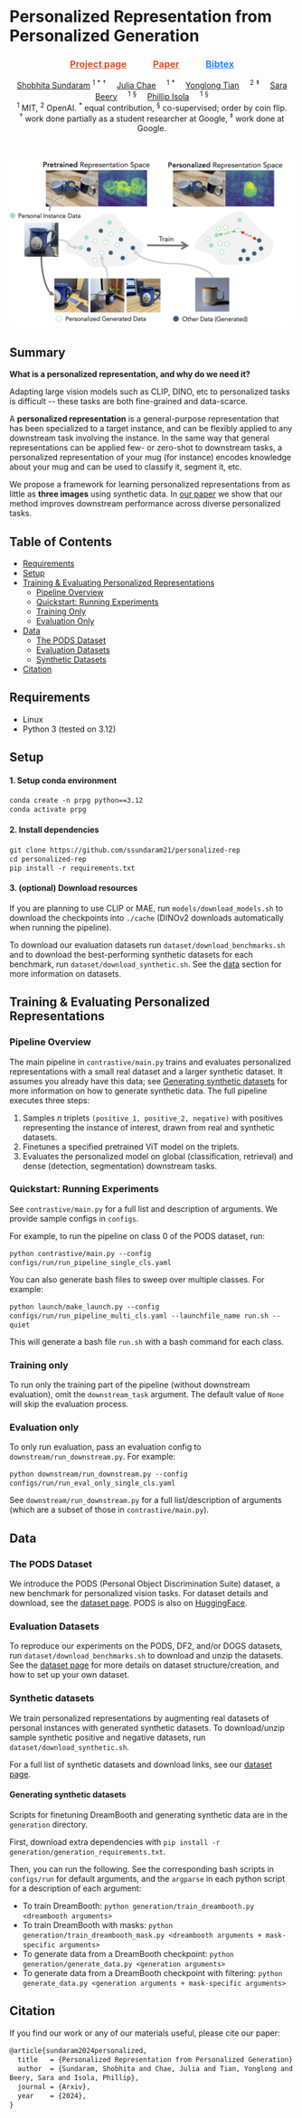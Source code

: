 # Personalized Representation from Personalized Generation

<h3 align="center"><a href="https://personalized-rep.github.io" style="color: #E34F26;">Project page</a>&nbsp&nbsp&nbsp&nbsp&nbsp&nbsp&nbsp&nbsp&nbsp&nbsp&nbsp
  <a href="https://example2.com" style="color: #E34F26;">Paper</a>&nbsp&nbsp&nbsp&nbsp&nbsp&nbsp&nbsp&nbsp&nbsp&nbsp&nbsp
<a href="#citation" style="color: #2088FF;">Bibtex</a><br></h3>

<p align="center">
<a href="https://ssundaram21.github.io" a href="center">Shobhita Sundaram</a> <sup>1</sup> <sup>*</sup> <sup>†</sup>
<a href="https://juliachae.github.io" style="margin: 0 15px; text-decoration">Julia Chae</a> <sup>1</sup> <sup>*</sup> 
<a href="https://people.csail.mit.edu/yonglong/" style="margin: 0 15px; text-decoration">Yonglong Tian</a> <sup>2</sup> <sup>‡</sup> 
<a href="https://beerys.github.io" style="margin: 0 15px; text-decoration">Sara Beery</a> <sup>1</sup> <sup>§</sup> 
<a href="http://web.mit.edu/phillipi/" style="margin: 0 15px; text-decoration">Phillip Isola</a> <sup>1</sup> <sup>§</sup> 
<br>
<sup>1</sup> MIT, <sup>2</sup> OpenAI.
<sup>*</sup> equal contribution, <sup>§</sup> co-supervised; order by coin flip.
<br>
<sup>†</sup> work done partially as a student researcher at Google, <sup>‡</sup> work done at Google.
</p>
<br>

![teaser](assets/teaser.jpg)

## Summary
**What is a personalized representation, and why do we need it?**

Adapting large vision models such as CLIP, DINO, etc to personalized tasks is difficult -- these tasks are both fine-grained and data-scarce.

A **personalized representation** is a general-purpose representation that has been specialized to a target instance, and can be flexibly applied to any downstream task involving the instance. In the same way that general representations can be applied few- or zero-shot to downstream tasks, a personalized representation of your mug (for instance) encodes knowledge about your mug and can be used to classify it, segment it, etc.

We propose a framework for learning personalized representations from as little as **three images** using synthetic data. In [our paper](#link) we show that our method improves downstream performance across diverse personalized tasks.

## Table of Contents
* [Requirements](#requirements)
* [Setup](#setup)
* [Training & Evaluating Personalized Representations](#training--evaluating-personalized-representations)
  * [Pipeline Overview](#pipeline-overview)
  * [Quickstart: Running Experiments](#quickstart-running-experiments)
  * [Training Only](#training-only)
  * [Evaluation Only](#evaluation-only)
* [Data](#data)
  * [The PODS Dataset](#the-pods-dataset)
  * [Evaluation Datasets](#evaluation-datasets)
  * [Synthetic Datasets](#synthetic-datasets)
* [Citation](#citation)

## Requirements
- Linux
- Python 3 (tested on 3.12)

## Setup
#### 1. Setup conda environment
```
conda create -n prpg python==3.12
conda activate prpg
```

#### 2. Install dependencies
```
git clone https://github.com/ssundaram21/personalized-rep
cd personalized-rep
pip install -r requirements.txt
```

#### 3. (optional) Download resources
If you are planning to use CLIP or MAE, run `models/download_models.sh` to download the checkpoints into `./cache` (DINOv2 downloads automatically when running the pipeline).

To download our evaluation datasets run `dataset/download_benchmarks.sh` and to download the best-performing synthetic datasets for each benchmark, run `dataset/download_synthetic.sh`. See the [data](#data) section for more information on datasets.

## Training & Evaluating Personalized Representations

### Pipeline Overview
The main pipeline in `contrastive/main.py` trains and evaluates personalized representations with a small real dataset and a larger synthetic dataset. It assumes you already have this data; see [Generating synthetic datasets](#generating-synthetic-datasets) for more information on how to generate synthetic data. The full pipeline executes three steps:

1. Samples $n$ triplets `(positive_1, positive_2, negative)` with positives representing the instance of interest, drawn from real and synthetic datasets.
2. Finetunes a specified pretrained ViT model on the triplets.
3. Evaluates the personalized model on global (classification, retrieval) and dense (detection, segmentation) downstream tasks.

### Quickstart: Running Experiments

See `contrastive/main.py` for a full list and description of arguments. We provide sample configs in `configs`. 

For example, to run the pipeline on class 0 of the PODS dataset, run:
```
python contrastive/main.py --config configs/run/run_pipeline_single_cls.yaml
```

You can also generate bash files to sweep over multiple classes. For example:
```
python launch/make_launch.py --config configs/run/run_pipeline_multi_cls.yaml --launchfile_name run.sh --quiet
```
This will generate a bash file `run.sh` with a bash command for each class.

### Training only
To run only the training part of the pipeline (without downstream evaluation), omit the `downstream_task` argument. The default value of `None` will skip the evaluation process.

### Evaluation only
To only run evaluation, pass an evaluation config to `downstream/run_downstream.py`. For example:
```
python downstream/run_downstream.py --config configs/run/run_eval_only_single_cls.yaml
``` 
See `downstream/run_downstream.py` for a full list/description of arguments (which are a subset of those in `contrastive/main.py`).

## Data

### The PODS Dataset
We introduce the PODS (Personal Object Discrimination Suite) dataset, a new benchmark for personalized vision tasks. For dataset details and download, see the [dataset page](https://github.com/ssundaram21/generative-synthetic/blob/release_pipeline/dataset/README.md). PODS is also on [HuggingFace](#).

### Evaluation Datasets
To reproduce our experiments on the PODS, DF2, and/or DOGS datasets, run `dataset/download_benchmarks.sh` to download and unzip the datasets. See the [dataset page](https://github.com/ssundaram21/generative-synthetic/blob/release_pipeline/dataset/README.md) for more details on dataset structure/creation, and how to set up your own dataset.

### Synthetic datasets
We train personalized representations by augmenting real datasets of personal instances with generated synthetic datasets. To download/unzip sample synthetic positive and negative datasets, run `dataset/download_synthetic.sh`.

For a full list of synthetic datasets and download links, see our [dataset page](https://github.com/ssundaram21/generative-synthetic/blob/release_pipeline/dataset/README.md).

#### Generating synthetic datasets
Scripts for finetuning DreamBooth and generating synthetic data are in the `generation` directory.

First, download extra dependencies with `pip install -r generation/generation_requirements.txt`.

Then, you can run the following. See the corresponding bash scripts in `configs/run` for default arguments, and the `argparse` in each python script for a description of each argument:
* To train DreamBooth: `python generation/train_dreambooth.py <dreambooth arguments>`
* To train DreamBooth with masks: `python generation/train_dreambooth_mask.py <dreambooth arguments + mask-specific arguments>`
* To generate data from a DreamBooth checkpoint: `python generation/generate_data.py <generation arguments>`
* To generate data from a DreamBooth checkpoint with filtering: `python generate_data.py <generation arguments + mask-specific arguments>`

## Citation
If you find our work or any of our materials useful, please cite our paper:
```
@article{sundaram2024personalized,
  title   = {Personalized Representation from Personalized Generation}
  author  = {Sundaram, Shobhita and Chae, Julia and Tian, Yonglong and Beery, Sara and Isola, Phillip},
  journal = {Arxiv},
  year    = {2024},
}
```
            
